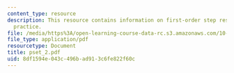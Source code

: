 ```yaml
---
content_type: resource
description: This resource contains information on first-order step response:, modeling
  practice.
file: /media/https%3A/open-learning-course-data-rc.s3.amazonaws.com/10-450-process-dynamics-operations-and-control-spring-2006/8df1594e043c496bad913c6fe822f60c_pset_2.pdf
file_type: application/pdf
resourcetype: Document
title: pset_2.pdf
uid: 8df1594e-043c-496b-ad91-3c6fe822f60c
---
```


